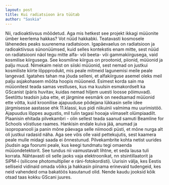 ```yaml
---
layout: post
title: Kui radiatsioon ära tüütab
author: "Saskia"
---
```


Nii, radioaktiivsus mõõdetud. Aga mis hetkest see projekt ikkagi müüonite ümber keerlema hakkas? Vot nüüd hakkabki. Teatavasti kosmosele lähenedes peaks suurenema radiatsioon. Igapäevaelus on radiatsioon ja radioaktiivsus sünonüümsed, kuid selles kontekstis enam mitte, sest nüüd on radiatsiooni näol tegu mitte alfa- või beeta- või gammakiirgusega, vaid kosmilise kiirgusega. See kosmiline kiirgus on prootonid, piionid, müüonid ja palju muud. Nimekaim neist on siiski müüonid, sest nemad on justkui kosmiliste kiirte lõppprodukt, mis peale mitmeid lagunemisi meile peale langevad. Igatahes tahan ma jõuda selleni, et alfakiirguse asemel oleks meil palju asjakohasem mõõta hoopis müüoneid. Esimest korda sain ma müüonitest teada samas vestluses, kus ma kuulsin esmakordselt ka GScanist (päris huvitav, kuidas nemad hiljem uuesti loosse põimuvad).
Seetõttu teadsin juba ette, et järgmine eesmärk on needsamad müüonid ette võtta, kuid kroonilise ajapuuduse põdejana lükkasin selle idee järgmisesse aastasse ehk 11.klassi, kus pidi niikuinii valmima mu uurimistöö. Ajapuudus lõppes augustis, mil tulin tagasi hooaja viimaselt olümpiaadilt. Plaanisin ehitada pilvekambri - olin sellest teada saanud samuti Beamline for Schools võistluse raames. Hankisin endale kuiva jää, anumad ja isopropanooli ja panin mõne päevaga selle niimoodi püsti, et mõne nurga alt oli justkui radasid näha. Aga see võis olle vaid pettekujutis, sest kaamera peale mulle midagi saada ei õnnestunud. Pilvekambrite kohta netist uurides jõudsin aga foorumi peale, kus keegi tundmatu tegi omaenda müüondetektorit. See tundus nii vaimustavalt lihtne, et seda lausa tuli korrata. 
Nähtavasti oli selle jaoks vaja elektroonikat, nn stsintillaatorit ja SiPM-i (silicone photomultiplier e räni-fotokordisti). Uurisin välja, kes Eestis selliseid vidinaid omada võiks ja hakkasin piinama erinevaid tudengeid, kes neid vahendeid oma bakatöös kasutanud olid. Nende kaudu jooksid kõik otsad taas kokku GScani juures. 
